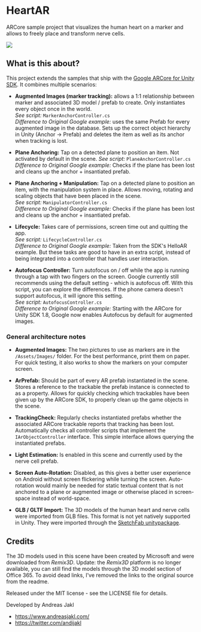 # HeartAR
ARCore sample project that visualizes the human heart on a marker and allows to freely place and transform nerve cells.

![](https://raw.githubusercontent.com/andijakl/HeartAR/master/HeartAR-Animated.gif)

## What is this about?

This project extends the samples that ship with the [Google ARCore for Unity SDK](https://github.com/google-ar/arcore-unity-sdk/releases). It combines multiple scenarios:

* **Augmented Images (marker tracking):** allows a 1:1 relationship between marker and associated 3D model / prefab to create. Only instantiates every object once in the world.\
*See script:* `MarkerAnchorController.cs`\
*Difference to Original Google example:* uses the same Prefab for every augmented image in the database. Sets up the correct object hierarchy in Unity (Anchor -> Prefab) and deletes the item as well as its anchor when tracking is lost.

* **Plane Anchoring:** Tap on a detected plane to position an item. Not activated by default in the scene.
*See script:* `PlaneAnchorController.cs`\
*Difference to Original Google example:* Checks if the plane has been lost and cleans up the anchor + insantiated prefab.

* **Plane Anchoring + Manipulation:** Tap on a detected plane to position an item, with the manipulation system in place. Allows moving, rotating and scaling objects that have been placed in the scene.\
*See script:* `ManipulatorController.cs`\
*Difference to Original Google example:* Checks if the plane has been lost and cleans up the anchor + insantiated prefab.

* **Lifecycle:** Takes care of permissions, screen time out and quitting the app.\
*See script:* `LifecycleController.cs`\
*Difference to Original Google example:* Taken from the SDK's HelloAR example. But these tasks are good to have in an extra script, instead of being integrated into a controller that handles user interaction.

* **Autofocus Controller:** Turn autofocus on / off while the app is running through a tap with two fingers on the screen. Google currently still recommends using the default setting - which is autofocus off. With this script, you can explore the differences. If the phone camera doesn't support autofocus, it will ignore this setting.\
*See script:* `AutofocusController.cs`\
*Difference to Original Google example:* Starting with the ARCore for Unity SDK 1.8, Google now enables Autofocus by default for augmented images.

### General architecture notes

* **Augmented Images:** The two pictures to use as markers are in the `/Assets/Images/` folder. For the best performance, print them on paper. For quick testing, it also works to show the markers on your computer screen.

* **ArPrefab:** Should be part of every AR prefab instantiated in the scene. Stores a reference to the trackable the prefab instance is connected to as a property. Allows for quickly checking which trackables have been given up by the ARCore SDK, to properly clean up the game objects in the scene.

* **TrackingCheck:** Regularly checks instantiated prefabs whether the associated ARCore trackable reports that tracking has been lost. Automatically checks all controller scripts that implement the `IArObjectController` interface. This simple interface allows querying the instantiated prefabs.

* **Light Estimation:** Is enabled in this scene and currently used by the nerve cell prefab.

* **Screen Auto-Rotation:** Disabled, as this gives a better user experience on Android without screen flickering while turning the screen. Auto-rotation would mainly be needed for static textual content that is not anchored to a plane or augmented image or otherwise placed in screen-space instead of world-space.

* **GLB / GLTF Import:** The 3D models of the human heart and nerve cells were imported from GLB files. This format is not yet natively supported in Unity. They were imported through the [SketchFab unitypackage](https://github.com/sketchfab/UnityGLTF/releases/tag/1.0.3).

## Credits

The 3D models used in this scene have been created by Microsoft and were downloaded from *Remix3D*. Update: the *Remix3D* platform is no longer available, you can still find the models through the 3D model section of Office 365. To avoid dead links, I've removed the links to the original source from the readme.

Released under the MIT license - see the LICENSE file for details.

Developed by Andreas Jakl
* https://www.andreasjakl.com/
* https://twitter.com/andijakl
